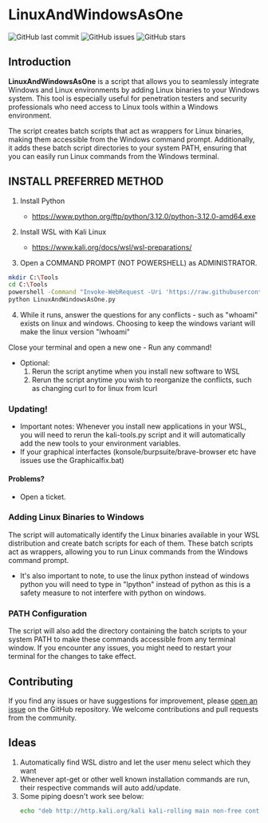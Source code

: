 # LinuxAndWindowsAsOne

![GitHub last commit](https://img.shields.io/github/last-commit/pentestfunctions/LinuxAndWindowsAsOne)
![GitHub issues](https://img.shields.io/github/issues/pentestfunctions/LinuxAndWindowsAsOne)
![GitHub stars](https://img.shields.io/github/stars/pentestfunctions/LinuxAndWindowsAsOne)

## Introduction

**LinuxAndWindowsAsOne** is a script that allows you to seamlessly integrate Windows and Linux environments by adding Linux binaries to your Windows system. This tool is especially useful for penetration testers and security professionals who need access to Linux tools within a Windows environment.

The script creates batch scripts that act as wrappers for Linux binaries, making them accessible from the Windows command prompt. Additionally, it adds these batch script directories to your system PATH, ensuring that you can easily run Linux commands from the Windows terminal.

## INSTALL PREFERRED METHOD

1. Install Python
   - https://www.python.org/ftp/python/3.12.0/python-3.12.0-amd64.exe

2. Install WSL with Kali Linux
   - https://www.kali.org/docs/wsl/wsl-preparations/

3. Open a COMMAND PROMPT (NOT POWERSHELL) as ADMINISTRATOR. 

```bash
mkdir C:\Tools
cd C:\Tools
powershell -Command "Invoke-WebRequest -Uri 'https://raw.githubusercontent.com/pentestfunctions/LinuxAndWindowsAsOne/main/LinuxAndWindowsAsOne.py' -OutFile 'LinuxAndWindowsAsOne.py'"
python LinuxAndWindowsAsOne.py
```

4. While it runs, answer the questions for any conflicts - such as "whoami" exists on linux and windows. Choosing to keep the windows variant will make the linux version "lwhoami" 

Close your terminal and open a new one - Run any command!

- Optional:
  1. Rerun the script anytime when you install new software to WSL
  2. Rerun the script anytime you wish to reorganize the conflicts, such as changing curl to for linux from lcurl

### Updating!
- Important notes: Whenever you install new applications in your WSL, you will need to rerun the kali-tools.py script and it will automatically add the new tools to your environment variables.
- If your graphical interfactes (konsole/burpsuite/brave-browser etc have issues use the Graphicalfix.bat)

#### Problems?

- Open a ticket.

### Adding Linux Binaries to Windows

The script will automatically identify the Linux binaries available in your WSL distribution and create batch scripts for each of them. These batch scripts act as wrappers, allowing you to run Linux commands from the Windows command prompt.
- It's also important to note, to use the linux python instead of windows python you will need to type in "lpython" instead of python as this is a safety measure to not interfere with python on windows.

### PATH Configuration

The script will also add the directory containing the batch scripts to your system PATH to make these commands accessible from any terminal window. If you encounter any issues, you might need to restart your terminal for the changes to take effect.

## Contributing

If you find any issues or have suggestions for improvement, please [open an issue](https://github.com/pentestfunctions/LinuxAndWindowsAsOne/issues) on the GitHub repository. We welcome contributions and pull requests from the community.


## Ideas
1. Automatically find WSL distro and let the user menu select which they want
2. Whenever apt-get or other well known installation commands are run, their respective commands will auto add/update.
3. Some piping doesn't work see below:
   ```bash
   echo "deb http://http.kali.org/kali kali-rolling main non-free contrib" | sudo tee /etc/apt/sources.list
   ```
